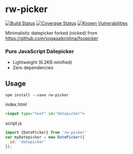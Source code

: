 # rw-picker

[![Build Status](https://travis-ci.org/rw251/rw-picker.svg?branch=master)](https://travis-ci.org/rw251/rw-picker)
[![Coverage Status](https://coveralls.io/repos/github/rw251/rw-picker/badge.svg?branch=master)](https://coveralls.io/github/rw251/rw-picker?branch=master)
[![Known Vulnerabilities](https://snyk.io/test/github/rw251/rw-picker/badge.svg)](https://snyk.io/test/github/rw251/rw-picker)

Minimalistic datepicker forked (nicked) from https://github.com/yogasaikrishna/foopicker


### Pure JavaScript Datepicker

* Lightweight (6.2KB minified)
* Zero dependencies

## Usage

```
npm install --save rw-picker
```

index.html
```html
<input type="text" id="datepicker">
```

script.js
```js
import {DatePicker} from 'rw-picker'
var myDatepicker = new DatePicker({
  id: 'datepicker'
});
```

